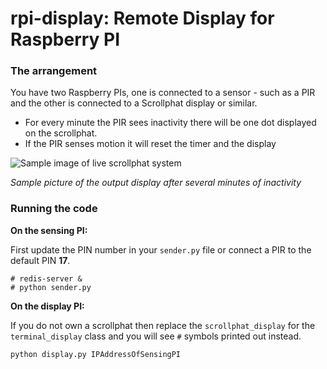 rpi-display: Remote Display for Raspberry PI
============================================

### The arrangement

You have two Raspberry PIs, one is connected to a sensor - such as a PIR and the other is connected to a Scrollphat display or similar.

* For every minute the PIR sees inactivity there will be one dot displayed on the scrollphat.
* If the PIR senses motion it will reset the timer and the display

![Sample image of live scrollphat system](/docs/output_display.jpg)

*Sample picture of the output display after several minutes of inactivity*


### Running the code

**On the sensing PI:**

First update the PIN number in your `sender.py` file or connect a PIR to the default PIN **17**.

```
# redis-server &
# python sender.py
```

**On the display PI:**

If you do not own a scrollphat then replace the `scrollphat_display` for the `terminal_display` class and you will see `#` symbols printed out instead.

```
python display.py IPAddressOfSensingPI
```
